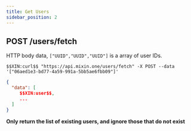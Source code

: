 ```yaml
---
title: Get Users
sidebar_position: 2
---
```


## POST /users/fetch

HTTP body data, `["UUID","UUID","UUID"]` is a array of user IDs.

```
$$XIN:curl$$ "https://api.mixin.one/users/fetch" -X POST --data '["06aed1e3-bd77-4a59-991a-5bb5ae6fbb09"]'
```

```json
{
  "data": [
     $$XIN:user$$,
     ...
  ]
}
```

**Only return the list of existing users, and ignore those that do not exist**

